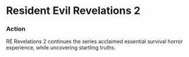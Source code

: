 # Resident Evil Revelations 2

### Action

RE Revelations 2 continues the series acclaimed essential survival horror experience, while uncovering startling truths.